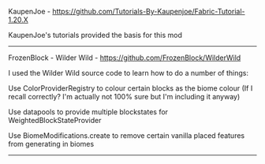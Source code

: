 KaupenJoe - https://github.com/Tutorials-By-Kaupenjoe/Fabric-Tutorial-1.20.X

KaupenJoe's tutorials provided the basis for this mod

-------------

FrozenBlock - Wilder Wild - https://github.com/FrozenBlock/WilderWild

I used the Wilder Wild source code to learn how to do a number of things:

Use ColorProviderRegistry to colour certain blocks as the biome colour (If I recall correctly? I'm actually not 100% sure but I'm including it anyway)

Use datapools to provide multiple blockstates for WeightedBlockStateProvider

Use BiomeModifications.create to remove certain vanilla placed features from generating in biomes

--------------

